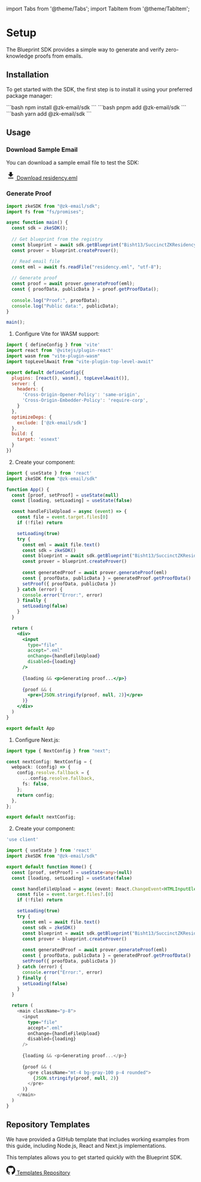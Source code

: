 import Tabs from '@theme/Tabs';
import TabItem from '@theme/TabItem';

# Setup

The Blueprint SDK provides a simple way to generate and verify zero-knowledge proofs from emails.

## Installation

To get started with the SDK, the first step is to install it using your preferred package manager:

<Tabs>
<TabItem value="npm" label="npm">
```bash
npm install @zk-email/sdk
```
</TabItem>
<TabItem value="pnpm" label="pnpm">
```bash
pnpm add @zk-email/sdk
```
</TabItem>
<TabItem value="yarn" label="yarn">
```bash
yarn add @zk-email/sdk
```
</TabItem>
</Tabs>

## Usage

### Download Sample Email

You can download a sample email file to test the SDK:

<div style={{
  padding: "1rem",
  border: "1px solid #e0e0e0", 
  borderRadius: "8px",
  display: "flex",
  alignItems: "center",
  gap: "0.5rem",
  width: "fit-content",
  cursor: "pointer"
}}>
  <a href="/files/residency.eml" download style={{
    display: "flex",
    alignItems: "center",
    gap: "0.5rem",
    textDecoration: "none",
    color: "inherit"
  }}>
    <svg width="24" height="24" viewBox="0 0 24 24" fill="none" xmlns="http://www.w3.org/2000/svg">
      <path d="M19 9h-4V3H9v6H5l7 7 7-7zM5 18v2h14v-2H5z" fill="currentColor"/>
    </svg>
    <span>Download residency.eml</span>
  </a>
</div>

### Generate Proof

<Tabs>
<TabItem value="nodejs" label="Node.js">

```javascript
import zkeSDK from "@zk-email/sdk";
import fs from "fs/promises";

async function main() {
  const sdk = zkeSDK();
  
  // Get blueprint from the registry
  const blueprint = await sdk.getBlueprint("Bisht13/SuccinctZKResidencyInvite@v1");
  const prover = blueprint.createProver();

  // Read email file
  const eml = await fs.readFile("residency.eml", "utf-8");
  
  // Generate proof
  const proof = await prover.generateProof(eml);
  const { proofData, publicData } = proof.getProofData();
  
  console.log("Proof:", proofData);
  console.log("Public data:", publicData);
}

main();
```

</TabItem>
<TabItem value="react" label="React (Vite)">

1. Configure Vite for WASM support:

```javascript
import { defineConfig } from 'vite'
import react from '@vitejs/plugin-react'
import wasm from "vite-plugin-wasm"
import topLevelAwait from "vite-plugin-top-level-await"

export default defineConfig({
  plugins: [react(), wasm(), topLevelAwait()],
  server: {
    headers: {
      'Cross-Origin-Opener-Policy': 'same-origin',
      'Cross-Origin-Embedder-Policy': 'require-corp',
    }
  },
  optimizeDeps: {
    exclude: ['@zk-email/sdk']
  },
  build: {
    target: 'esnext'
  }
})
```

2. Create your component:

```jsx
import { useState } from 'react'
import zkeSDK from "@zk-email/sdk"

function App() {
  const [proof, setProof] = useState(null)
  const [loading, setLoading] = useState(false)

  const handleFileUpload = async (event) => {
    const file = event.target.files[0]
    if (!file) return

    setLoading(true)
    try {
      const eml = await file.text()
      const sdk = zkeSDK()
      const blueprint = await sdk.getBlueprint("Bisht13/SuccinctZKResidencyInvite@v1")
      const prover = blueprint.createProver()
      
      const generatedProof = await prover.generateProof(eml)
      const { proofData, publicData } = generatedProof.getProofData()
      setProof({ proofData, publicData })
    } catch (error) {
      console.error("Error:", error)
    } finally {
      setLoading(false)
    }
  }

  return (
    <div>
      <input 
        type="file" 
        accept=".eml"
        onChange={handleFileUpload}
        disabled={loading}
      />
      
      {loading && <p>Generating proof...</p>}
      
      {proof && (
        <pre>{JSON.stringify(proof, null, 2)}</pre>
      )}
    </div>
  )
}

export default App
```

</TabItem>
<TabItem value="nextjs" label="Next.js">

1. Configure Next.js:

```typescript
import type { NextConfig } from "next";

const nextConfig: NextConfig = {
  webpack: (config) => {
    config.resolve.fallback = {
      ...config.resolve.fallback,
      fs: false,
    };
    return config;
  },
};

export default nextConfig;
```

2. Create your component:

```typescript
'use client'

import { useState } from 'react'
import zkeSDK from "@zk-email/sdk"

export default function Home() {
  const [proof, setProof] = useState<any>(null)
  const [loading, setLoading] = useState(false)

  const handleFileUpload = async (event: React.ChangeEvent<HTMLInputElement>) => {
    const file = event.target.files?.[0]
    if (!file) return

    setLoading(true)
    try {
      const eml = await file.text()
      const sdk = zkeSDK()
      const blueprint = await sdk.getBlueprint("Bisht13/SuccinctZKResidencyInvite@v1")
      const prover = blueprint.createProver()
      
      const generatedProof = await prover.generateProof(eml)
      const { proofData, publicData } = generatedProof.getProofData()
      setProof({ proofData, publicData })
    } catch (error) {
      console.error("Error:", error)
    } finally {
      setLoading(false)
    }
  }

  return (
    <main className="p-8">
      <input 
        type="file" 
        accept=".eml"
        onChange={handleFileUpload}
        disabled={loading}
      />
      
      {loading && <p>Generating proof...</p>}
      
      {proof && (
        <pre className="mt-4 bg-gray-100 p-4 rounded">
          {JSON.stringify(proof, null, 2)}
        </pre>
      )}
    </main>
  )
}
```

</TabItem>
</Tabs>

## Repository Templates

We have provided a GitHub template that includes working examples from this guide, including Node.js, React and Next.js implementations.

This templates allows you to get started quickly with the Blueprint SDK.

<div style={{
  padding: "1rem",
  border: "1px solid #e0e0e0", 
  borderRadius: "8px",
  display: "flex",
  alignItems: "center",
  gap: "0.5rem",
  width: "fit-content",
  cursor: "pointer"
}}>
  <a href="https://github.com/zkemail/sdk-templates" target="_blank" style={{
    display: "flex",
    alignItems: "center",
    gap: "0.5rem",
    textDecoration: "none",
    color: "inherit"
  }}>
    <svg width="24" height="24" viewBox="0 0 24 24" fill="none" xmlns="http://www.w3.org/2000/svg">
      <path d="M12 0c-6.626 0-12 5.373-12 12 0 5.302 3.438 9.8 8.207 11.387.599.111.793-.261.793-.577v-2.234c-3.338.726-4.033-1.416-4.033-1.416-.546-1.387-1.333-1.756-1.333-1.756-1.089-.745.083-.729.083-.729 1.205.084 1.839 1.237 1.839 1.237 1.07 1.834 2.807 1.304 3.492.997.107-.775.418-1.305.762-1.604-2.665-.305-5.467-1.334-5.467-5.931 0-1.311.469-2.381 1.236-3.221-.124-.303-.535-1.524.117-3.176 0 0 1.008-.322 3.301 1.23.957-.266 1.983-.399 3.003-.404 1.02.005 2.047.138 3.006.404 2.291-1.552 3.297-1.23 3.297-1.23.653 1.653.242 2.874.118 3.176.77.84 1.235 1.911 1.235 3.221 0 4.609-2.807 5.624-5.479 5.921.43.372.823 1.102.823 2.222v3.293c0 .319.192.694.801.576 4.765-1.589 8.199-6.086 8.199-11.386 0-6.627-5.373-12-12-12z" fill="currentColor"/>
    </svg>
    <span>Templates Repository</span>
  </a>
</div>

